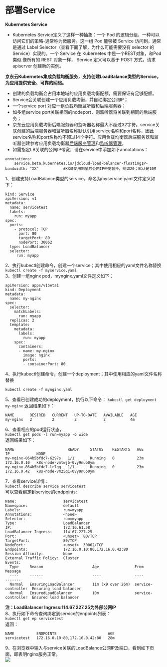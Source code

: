 
# 部署Service

**Kubernetes Service**   
- Kubernetes Service定义了这样一种抽象：一个 Pod 的逻辑分组，一种可以访问它们的策略-通常称为微服务。这一组 Pod 能够被 Service 访问到，通常是通过 Label Selector（查看下面了解，为什么可能需要没有 selector 的 Service）实现的。一个 Service 在 Kubernetes 中是一个REST对象，和Pod类似.像所有的 REST 对象一样， Service 定义可以基于 POST 方式，请求 apiserver 创建新的实例。  

**京东云Kubernetes集成负载均衡服务，支持创建LoadBalance类型的Service，为应用提供安全、可靠的网络。**  
- 创建的负载均衡会占用本地域的应用负载均衡配额，需要保证有足够配额。 
- Service会关联创建一个应用负载均衡，并自动绑定公网IP；
- 一个service port 对应一组负载均衡监听器和后端服务器；
- 如多组service port关联相同的nodeport，则监听器将关联到相同的后端服务；
- 京东云应用负载均衡后端服务器和监听器名称最大不超过32字符。service关联创建的后端服务器和监听器名称默认引用service名称和port名称，因此service名称和port名称均不超过14个字符。应用负载均衡器后端服务器和监听器创建参考应用负载均衡器[后端服务管理](https://docs.jdcloud.com/cn/application-load-balancer/backend-management)和[监听器管理](https://docs.jdcloud.com/cn/application-load-balancer/listener-management)。
- 如需指定LB关联的公网IP带宽，请在service中添加如下annotations：

```
annotations:
    service.beta.kubernetes.io/jdcloud-load-balancer-floatingIP-bandwidth: "XX"           #XX请使用期望的公网IP带宽替换，例如20；默认是10M

```

1、创建支持LoadBalance类型的service，命名为myservice.yaml文件定义如下：
```
kind: Service
apiVersion: v1
metadata:
  name: servicetest
  labels:
    run: myapp
spec:
  ports:
    - protocol: TCP
      port: 80
      targetPort: 80
      nodePort: 30062
  type: LoadBalancer
  selector:
     run: myapp
```

2、执行kubectl创建命令，创建一个service；其中使用相应的yaml文件名称替换  
`kubectl create -f myservice.yaml`  
3、创建一组nginx pod，mynginx.yaml文件定义如下：
```
apiVersion: apps/v1beta1
kind: Deployment
metadata:
  name: my-nginx
spec:
  selector:
    matchLabels:
      run: myapp
  replicas: 2
  template:
    metadata:
      labels:
        run: myapp
    spec:
      containers:
      - name: my-nginx
        image: nginx
        ports:
        - containerPort: 80
```

4、执行kubectl创建命令，创建一个deployment；其中使用相应的yaml文件名称替换
```
kubectl create -f mynginx.yaml
```
5、查看已创建成功的deployment，执行以下命令：
`kubectl get deployment my-nginx`
返回结果如下：
```
NAME       DESIRED   CURRENT   UP-TO-DATE   AVAILABLE   AGE
my-nginx   2         2         2            2           4m
```
6、查看相应的pod运行状态，  
`kubectl get pods -l run=myapp -o wide`  
返回结果如下：  
```
NAME                        READY     STATUS    RESTARTS   AGE       IP            NODE
my-nginx-864b5bfdc7-6297s   1/1       Running   0          23m       172.16.0.10   k8s-node-vmtwjb-0vy9nuo0ym
my-nginx-864b5bfdc7-lr7gq   1/1       Running   0          23m       172.16.0.42   k8s-node-vm25q1-0vy9nuo0ym
```
7、查看service详情：  
`kubectl describe service servicetest`  
可以查看绑定到service的endpoints: 
```
Name:                     servicetest
Namespace:                default
Labels:                   run=myapp
Annotations:              <none>
Selector:                 run=myapp
Type:                     LoadBalancer
IP:                       172.16.61.58
LoadBalancer Ingress:     114.67.227.25
Port:                     <unset>  80/TCP
TargetPort:               80/TCP
NodePort:                 <unset>  30062/TCP
Endpoints:                172.16.0.10:80,172.16.0.42:80
Session Affinity:         None
External Traffic Policy:  Cluster
Events:
  Type     Reason                      Age                From                Message
  ----     ------                      ----               ----                -------
  Normal   EnsuringLoadBalancer        11m (x9 over 26m)  service-controller  Ensuring load balancer
  Normal   EnsuredLoadBalancer         10m                service-controller  Ensured load balancer

```  
**注：LoadBalancer Ingress:114.67.227.25为外部公网IP**  
8、执行如下命令查询绑定到service的enpoints列表：  
`kubectl get ep servicetest`  
  返回：  
```
NAME          ENDPOINTS                       AGE
servicetest   172.16.0.10:80,172.16.0.42:80   28m
```
9、在浏览器中输入与service关联的LoadBalance公网IP及端口，看到如下页面，即表明nginx服务正常。  
![](https://github.com/jdcloudcom/cn/blob/edit/image/Elastic-Compute/JCS-for-Kubernetes/nginx.jpg)
